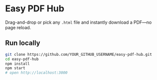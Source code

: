# Easy PDF Hub

Drag-and-drop or pick any `.html` file and instantly download a PDF—no page reload.

## Run locally

```bash
git clone https://github.com/YOUR_GITHUB_USERNAME/easy-pdf-hub.git
cd easy-pdf-hub
npm install
npm start
# open http://localhost:3000
